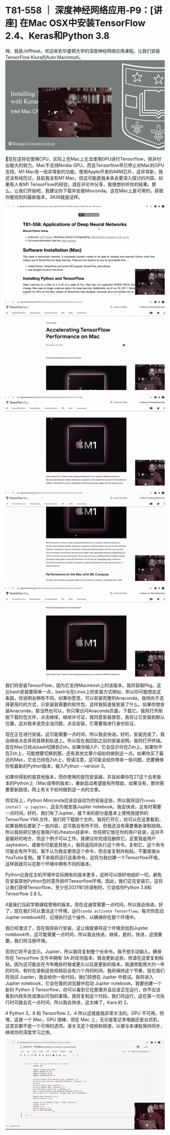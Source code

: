 # T81-558 ｜ 深度神经网络应用-P9：[讲座] 在Mac OSX中安装TensorFlow 2.4、Keras和Python 3.8 

嗨，我是Jeffheat，欢迎来到华盛顿大学的深度神经网络应用课程。让我们安装TensorFlow Kiura的Auto Macintosh。![](img/466a9e497efb561677ee2b9d66118b64_1.png)

🎼现在这将仅使用CPU，实际上在Mac上无法使用GPU进行Tensorflow，除非付出极大的努力。Mac不支持Nvidia GPU，而且Tensorflow早已停止对Mac的GPU支持。M1 Mac有一些非常新的功能，使用Apple开发的ARM芯片，这非常新，我还没有经历过，目前我没有M1 Mac，但这可能是我未来会更深入探讨的内容。如果有人有M1 TensorFlow的经验，请在评论中分享，我很想听听你的结果。那么，让我们开始吧，我建议你下载并安装Minconda。这在Mac上是可用的，获取你能找到的最新版本，3838就是这样。

![](img/466a9e497efb561677ee2b9d66118b64_3.png)

![](img/466a9e497efb561677ee2b9d66118b64_4.png)

![](img/466a9e497efb561677ee2b9d66118b64_5.png)

![](img/466a9e497efb561677ee2b9d66118b64_6.png)

![](img/466a9e497efb561677ee2b9d66118b64_7.png)

我们将安装TensorFlow，因为它支持Macintosh上的该版本。我将获取Pkg，这比bash安装要简单一点，bash与在Linux上的安装方式相似，所以你可能想走这条路，但说明会稍有不同。如果你愿意，可以安装完整的Anaconda，我倾向于选择更简约的方式，只安装我需要的软件包，这样我知道我安装了什么。如果你想安装Anaconda，那当然也可以，你只需访问Anaconda页面，下载它。我将打开刚刚下载的包文件，点击继续，继续许可证，我同意安装类型，我将让它安装到默认位置，这对我来说完全没问题，点击安装，它需要我进行身份验证。

现在正在进行安装。这可能需要一点时间，所以我会快进。好的，安装完成了。我会继续点击并将其移到轨道上。所以现在我回到之前的安装说明。我将打开终端。现在Mac已经从bash切换到Zsh。如果你输入P，它会显示你在Zsh上。如果你不在Zsh上，可能想要切换到那。还有其他文章介绍如何做到这一点。如果你买了最近的Mac，它会已经在Zsh上，但请注意，这可能会给你带来一些问题。还要确保你有最新的Python版本，输入Python --version 3。

如果你得到的是其他版本，而你使用的是包安装器，并且如果你在27这个古老版本的Python上（Mac自带的版本），重新启动希望能有所帮助，如果没有，那你需要更新路径，网上有关于如何做到这一点的文章。

但实际上，Python Minconda应该会自动为你安装这些，所以我将运行`conda install -y jupyter`，这会为我安装Jupiter notebook。我会快进，这有时需要一点时间。好的，我们有了Jupiter，接下来的部分是基本上使用我提供的Tensorflow YML文件，我们将下载那个文件。我将打开它，你可以在这里看到，如果我稍后更新了一些内容，这可能会有所不同，但我还没有需要重新录制视频。所以我将把它放在我用户的Jheaton目录中，你将把它放在你的用户目录，这并不是最好的地方，但这个例子可以工作。我建议你完成后删除它。这里我是用户Jayheaton，或者你可能是其他人，我将返回并执行这个命令，复制它，这个命令可能会有所不同，我不认为我会更改这个命令，但总是复制并粘贴，不要直接从YouTube复制。接下来我将运行这条命令，这将为我创建一个Tensorflow环境，这样我就可以在那个环境中拥有不同的版本。

Python比我在主机环境中实际拥有的版本更多，这样可以很好地组织一切，避免在安装其他Python包时意外损坏Tensorflow环境。因此，我们正在安装它，这将让我们获得Tensorflow，至少在2021年1月录制时，它会给你Python 3.8和Tensorflow 2.8.5。

4是我们当前学期课程使用的版本。现在这通常需要一点时间。所以我会快进。好了，现在我们可以激活这个环境，运行`conda activate Tensorflow`。每次你启动Jupiter notebook时，记得执行这个操作，以确保你在那个环境中。

我已经激活了，现在我将执行安装，这让我能够将这个环境添加到Jupiter notebook中，这可能需要一点时间，所以我会快进。继续，是的，快进，这很重要。我们将注册环境。

否则它将不会显示。Jupiter，所以我将复制整个长命令。我不想手动输入。确保你在 Tensorflow 文件中拥有 3A 的任何版本，我会更新这些，但请在这里复制粘贴，因为这可能会在今年晚些时候或更久以后是更新的版本。我通常能用大约一年的时间，有时在录制这些视频前会有六个月的时间。我将保持这个节奏，现在我们将测试 Jupiter，我会给你一些代码，我们将想在 Jupiter 中尝试。我将进入 Jupiter notebook，它会在我的浏览器中启动 Jupiter notebook。我要创建一个新的 Python 3 Tensorflow，你可以看到它在那里并且应该正在运行，你不应该看到内核失败或类似可怕的事情。我将复制这个代码，我们将运行，这在第一次执行时可能会花一点时间，所以我会快进，这太棒了，Kara 的 2。

4 Python 3。8 和 Tensorflow 2。4 所以这就是我非常关注的。GPU 不可用。但嘿，这是一个 Mac，GPU 很棒，但在 Mac 上，无论是笔记本电脑还是台式机，这其实都不是一个可用的选项。请关注这个视频和频道，以便与本课程保持同步，继续你的深度学习之旅。

![](img/466a9e497efb561677ee2b9d66118b64_9.png)
